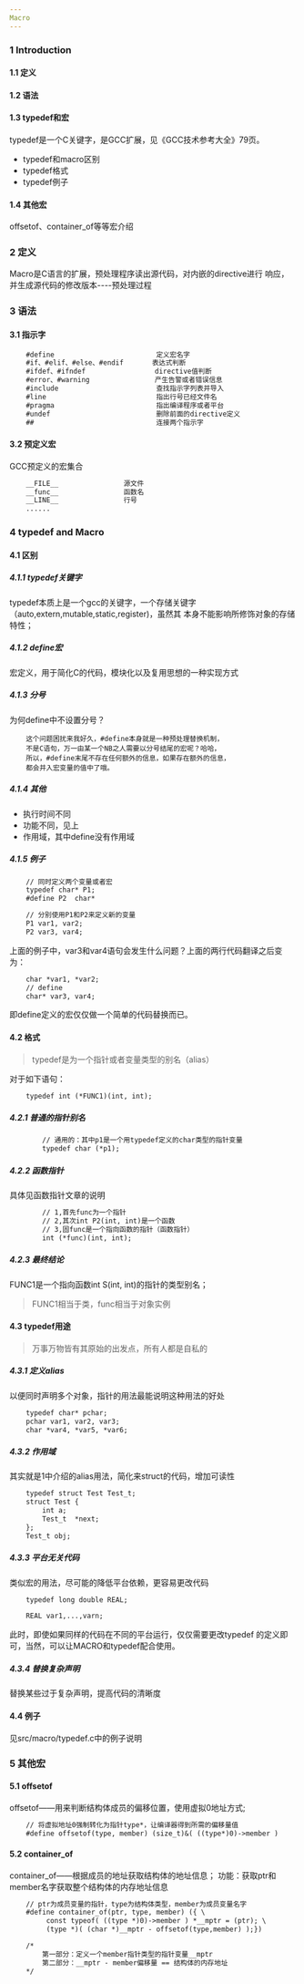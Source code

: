 ```yaml
---
Macro
---
```



### 1 Introduction
#### 1.1 定义
#### 1.2 语法
#### 1.3 typedef和宏
typedef是一个C关键字，是GCC扩展，见《GCC技术参考大全》79页。
- typedef和macro区别
- typedef格式
- typedef例子
#### 1.4 其他宏
offsetof、container\_of等等宏介绍


### 2 定义
Macro是C语言的扩展，预处理程序读出源代码，对内嵌的directive进行
响应，并生成源代码的修改版本----预处理过程


### 3 语法
#### 3.1 指示字
```gcc
    #define                         定义宏名字
    #if、#elif、#else、#endif       表达式判断
    #ifdef、#ifndef                 directive值判断
    #error、#warning                产生告警或者错误信息
    #include                        查找指示字列表并导入
    #line                           指出行号已经文件名
    #pragma                         指出编译程序或者平台
    #undef                          删除前面的directive定义
    ##                              连接两个指示字
```
#### 3.2 预定义宏
GCC预定义的宏集合
```gcc
    __FILE__                源文件
    __func__                函数名
    __LINE__                行号
    ......
```


### 4 typedef and Macro
#### 4.1 区别
##### 4.1.1 typedef关键字
typedef本质上是一个gcc的关键字，一个存储关键字
（auto,extern,mutable,static,register)，虽然其
本身不能影响所修饰对象的存储特性；
##### 4.1.2 define宏
宏定义，用于简化C的代码，模块化以及复用思想的一种实现方式
##### 4.1.3 分号
为何define中不设置分号？
```
    这个问题困扰来我好久，#define本身就是一种预处理替换机制，
    不是C语句，万一由某一个NB之人需要以分号结尾的宏呢？哈哈，
    所以，#define末尾不存在任何额外的信息，如果存在额外的信息，
    都会并入宏变量的值中了哦。
```
##### 4.1.4 其他
-   执行时间不同
-   功能不同，见上
-   作用域，其中define没有作用域
#####  4.1.5 例子
``` gcc
    // 同时定义两个变量或者宏
    typedef char* P1;
    #define P2  char*

    // 分别使用P1和P2来定义新的变量
    P1 var1, var2;
    P2 var3, var4;
```
上面的例子中，var3和var4语句会发生什么问题？上面的两行代码翻译之后变为：
``` gcc
    char *var1, *var2;
    // define
    char* var3, var4;
```
即define定义的宏仅仅做一个简单的代码替换而已。

#### 4.2 格式
> typedef是为一个指针或者变量类型的别名（alias）

对于如下语句：
```gcc
    typedef int (*FUNC1)(int, int);
```
##### 4.2.1 普通的指针别名
```gcc
        // 通用的：其中p1是一个用typedef定义的char类型的指针变量
        typedef char (*p1);
```
##### 4.2.2 函数指针
具体见函数指针文章的说明
```gcc
        // 1,首先func为一个指针
        // 2,其次int P2(int, int)是一个函数
        // 3,固func是一个指向函数的指针（函数指针）
        int (*func)(int, int);
```
##### 4.2.3 最终结论
FUNC1是一个指向函数int S(int, int)的指针的类型别名；
> FUNC1相当于类，func相当于对象实例

#### 4.3 typedef用途
> 万事万物皆有其原始的出发点，所有人都是自私的
##### 4.3.1 定义alias
以便同时声明多个对象，指针的用法最能说明这种用法的好处
``` gcc
    typedef char* pchar;
    pchar var1, var2, var3;
    char *var4, *var5, *var6;
```
##### 4.3.2 作用域
其实就是1中介绍的alias用法，简化来struct的代码，增加可读性
```gcc
    typedef struct Test Test_t;
    struct Test {
        int a;
        Test_t  *next;
    };
    Test_t obj;
```
##### 4.3.3 平台无关代码
类似宏的用法，尽可能的降低平台依赖，更容易更改代码
```gcc
    typedef long double REAL;

    REAL var1,...,varn;
```
此时，即使如果同样的代码在不同的平台运行，仅仅需要更改typedef
的定义即可，当然，可以让MACRO和typedef配合使用。

##### 4.3.4 替换复杂声明
替换某些过于复杂声明，提高代码的清晰度

#### 4.4 例子
见src/macro/typedef.c中的例子说明


### 5 其他宏
#### 5.1 offsetof
offsetof——用来判断结构体成员的偏移位置，使用虚拟0地址方式;
```gcc
    // 将虚拟地址0强制转化为指针type*，让编译器得到所需的偏移量值
    #define offsetof(type, member) (size_t)&( ((type*)0)->member )
```

#### 5.2 container\_of
container\_of——根据成员的地址获取结构体的地址信息；
功能：获取ptr和member名字获取整个结构体的内存地址信息
```gcc
    // ptr为成员变量的指针，type为结构体类型，member为成员变量名字
    #define container_of(ptr, type, member) ({ \
         const typeof( ((type *)0)->member ) *__mptr = (ptr); \
         (type *)( (char *)__mptr - offsetof(type,member) );})

    /*
        第一部分：定义一个member指针类型的指针变量__mptr
        第二部分：__mptr - member偏移量 == 结构体的内存地址
    */
```

